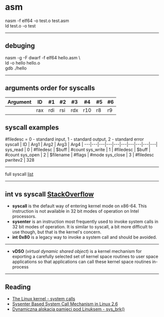 # asm

nasm -f elf64 -o test.o test.asm \
ld test.o -o test

---

## debuging 
nasm -g -F dwarf -f elf64 hello.asm \  
ld -o hello hello.o \
gdb ./hello

---

## arguments order for syscalls
Argument |ID | #1 | #2 | #3 | #4 | #5 | #6 |
--- |--- | --- | --- | --- |--- |--- |--- |
| | rax | rdi | rsi | rdx | r10 | r8 | r9 | 

## syscall examples
#filedesc = 0 - standard input, 1 - standard output, 2 - standard error
syscall | ID | Arg1 | Arg2 | Arg3 | Arg4 |
---|---|---|---|---|---|---|---|---|---|
sys_read | 0 | #filedesc | $buff | #count
sys_write | 1 | #filedesc | $buff | #count
sys_open | 2 | $filename | #flags | #mode
sys_close | 3 | #filedesc
pwritev2 | 328

---
full syscall [list](https://filippo.io/linux-syscall-table/)

---
## int vs syscall [StackOverflow](https://stackoverflow.com/questions/12806584/what-is-better-int-0x80-or-syscall-in-32-bit-code-on-linux)
- **syscall** is the default way of entering kernel mode on x86-64. This instruction is not available in 32 bit modes of operation on Intel processors.
- **sysenter** is an instruction most frequently used to invoke system calls in 32 bit modes of operation. It is similar to syscall, a bit more difficult to use though, but that is the kernel's concern.
- **int 0x80** is a legacy way to invoke a system call and should be avoided.
---
- **vDSO** (*virtual dynamic shared object*) is a kernel mechanism for exporting a carefully selected set of kernel space routines to user space applications so that applications can call these kernel space routines in-process
---





## Reading
- [The Linux kernel - system calls](https://www.win.tue.nl/~aeb/linux/lk/lk-4.html)
- [Sysenter Based System Call Mechanism in Linux 2.6](https://articles.manugarg.com/systemcallinlinux2_6.html)
- [Dynamiczna alokacja pamięci pod Linuksem - sys_brk()](http://bogdro.evai.pl/linux/alloc_tut_linux.html)